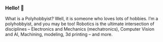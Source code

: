 ### Hello! 👋

What is a Polyhobbyist? Well, it is someone who loves lots of hobbies. I’m a polyhobbyist, and you may be too! 
Robotics is the ultimate intersection of disciplines – Electronics and Mechanics (mechatronics), Computer Vision and AI, Machining, modeling, 3d printing – and more.
